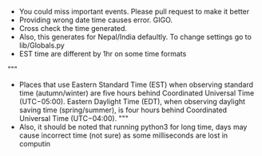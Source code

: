 * You could miss important events. Please pull request to make it better
* Providing wrong date time causes error. GIGO. 
* Cross check the time generated.
* Also, this generates for Nepal/India defaultly. To change settings go to lib/Globals.py
* EST time are different by 1hr on some time formats 

"""
* Places that use Eastern Standard Time (EST) when observing standard time (autumn/winter) are five hours behind Coordinated Universal Time (UTC−05:00). Eastern Daylight Time (EDT), when observing daylight saving time (spring/summer), is four hours behind Coordinated Universal Time (UTC−04:00). 
"""
* Also, it should be noted that running python3 for long time, days may cause incorrect time (not sure) as some milliseconds are lost in computin
